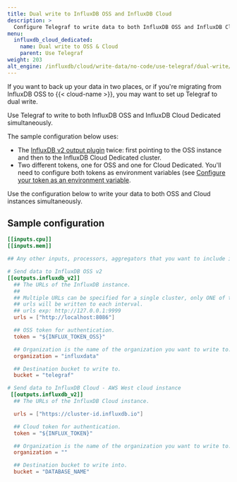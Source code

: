 ```yaml
---
title: Dual write to InfluxDB OSS and InfluxDB Cloud
description: >
  Configure Telegraf to write data to both InfluxDB OSS and InfluxDB Cloud Dedicated simultaneously.
menu:
  influxdb_cloud_dedicated:
    name: Dual write to OSS & Cloud
    parent: Use Telegraf
weight: 203
alt_engine: /influxdb/cloud/write-data/no-code/use-telegraf/dual-write/
---
```


If you want to back up your data in two places, or if you're migrating from InfluxDB OSS to {{< cloud-name >}},
you may want to set up Telegraf to dual write.

Use Telegraf to write to both InfluxDB OSS and InfluxDB Cloud Dedicated simultaneously.

The sample configuration below uses:
  - The [InfluxDB v2 output plugin](https://github.com/influxdata/telegraf/tree/master/plugins/outputs/influxdb_v2) twice: first pointing to the OSS instance and then to the InfluxDB Cloud Dedicated cluster.
  - Two different tokens, one for OSS and one for Cloud Dedicated. You'll need to configure both tokens as environment variables (see [Configure your token as an environment variable](/influxdb/v2.6/write-data/no-code/use-telegraf/auto-config/#configure-your-token-as-an-environment-variable).

Use the configuration below to write your data to both OSS and Cloud instances simultaneously.

## Sample configuration

```toml
[[inputs.cpu]]
[[inputs.mem]]

## Any other inputs, processors, aggregators that you want to include in your configuration.

# Send data to InfluxDB OSS v2
[[outputs.influxdb_v2]]
  ## The URLs of the InfluxDB instance.
  ##
  ## Multiple URLs can be specified for a single cluster, only ONE of the
  ## urls will be written to each interval.
  ## urls exp: http://127.0.0.1:9999
  urls = ["http://localhost:8086"]

  ## OSS token for authentication.
  token = "${INFLUX_TOKEN_OSS}"

  ## Organization is the name of the organization you want to write to. It must already exist.
  organization = "influxdata"

  ## Destination bucket to write to.
  bucket = "telegraf"

# Send data to InfluxDB Cloud - AWS West cloud instance
 [[outputs.influxdb_v2]]
  ## The URLs of the InfluxDB Cloud instance.

  urls = ["https://cluster-id.influxdb.io"]

  ## Cloud token for authentication.
  token = "${INFLUX_TOKEN}"

  ## Organization is the name of the organization you want to write to. It must already exist.
  organization = ""

  ## Destination bucket to write into.
  bucket = "DATABASE_NAME"
  ```
